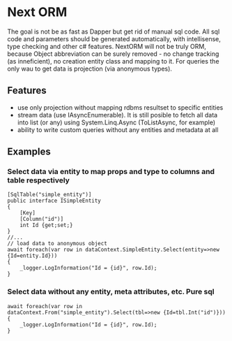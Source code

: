 # Next ORM
The goal is not be as fast as Dapper but get rid of manual sql code.
All sql code and parameters should be generated automatically, with intellisense, type checking and other c# features.
NextORM will not be truly ORM, because Object abbreviation can be surely removed - no change tracking (as inneficient), no creation entity class and mapping to it. For queries the only wau to get data is projection (via anonymous types). 
## Features
* use only projection without mapping rdbms resultset to specific entities
* stream data (use IAsyncEnumerable). It is still posible to fetch all data into list (or any) using System.Linq.Async (ToListAsync, for example)
* ability to write custom queries without any entities and metadata at all 
## Examples
### Select data via entity to map props and type to columns and table respectively
    [SqlTable("simple_entity")]
    public interface ISimpleEntity
    {
        [Key]
        [Column("id")]
        int Id {get;set;}
    }
    //...
    // load data to anonymous object
    await foreach(var row in dataContext.SimpleEntity.Select(entity=>new {Id=entity.Id}))
    {
        _logger.LogInformation("Id = {id}", row.Id);
    }
### Select data without any entity, meta attributes, etc. Pure sql
    await foreach(var row in dataContext.From("simple_entity").Select(tbl=>new {Id=tbl.Int("id")}))
    {
        _logger.LogInformation("Id = {id}", row.Id);
    }